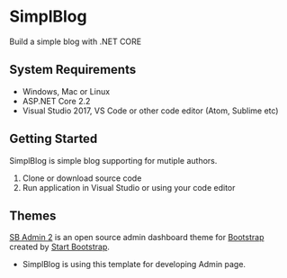 # SimplBlog
Build a simple blog with .NET CORE 

## System Requirements
* Windows, Mac or Linux
* ASP.NET Core 2.2
* Visual Studio 2017, VS Code or other code editor (Atom, Sublime etc)

## Getting Started
SimplBlog is simple blog supporting for mutiple authors.

1. Clone or download source code
2. Run application in Visual Studio or using your code editor

## Themes
[SB Admin 2](https://startbootstrap.com/template-overviews/sb-admin-2/) is an open source admin dashboard theme for [Bootstrap](http://getbootstrap.com/) created by [Start Bootstrap](http://startbootstrap.com/).

* SimplBlog is using this template for developing Admin page. 


